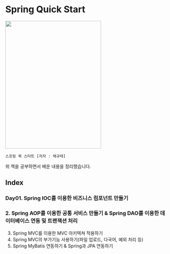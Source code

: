 # Spring Quick Start
<img src="https://user-images.githubusercontent.com/78137352/147874693-36f89bc9-5899-4d4c-8c1f-627730fd0b2b.png" width="300" height="400"/>

`스프링 퀵 스타트 [저자 : 채규태]`

위 책을 공부하면서 배운 내용을 정리했습니다.

## Index
### Day01. Spring IOC를 이용한 비즈니스 컴포넌트 만들기   
### 2. Spring AOP를 이용한 공통 서비스 만들기 & Spring DAO를 이용한 데이터베이스 연동 및 트랜잭션 처리   
3. Spring MVC를 이용한 MVC 아키텍쳐 적용하기   
4. Spring MVC의 부가기능 사용하기(파일 업로드, 다국어, 예외 처리 등)   
5. Spring MyBatis 연동하기 & Spring과 JPA 연동하기   
